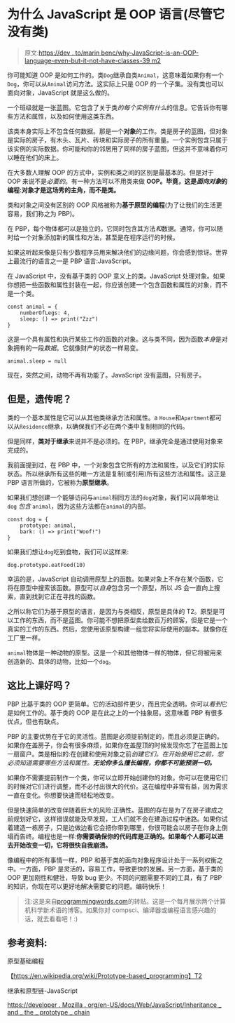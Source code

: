 # 为什么 JavaScript 是 OOP 语言(尽管它没有类)

> 原文:[https://dev . to/marin benc/why-JavaScript-is-an-OOP-language-even-but-it-not-have-classes-39 m2](https://dev.to/marinbenc/why-javascript-is-an-oop-language-even-though-it-doesnt-have-classes-39m2)

你可能知道 OOP 是如何工作的。类`Dog`继承自类`Animal`，这意味着如果你有一个`Dog`，你可以从`Animal`访问方法。这实际上只是 OOP 的一个子集。没有类也可以面向对象，JavaScript 就是这么做的。

一个班级就是一张蓝图。它包含了关于类*的每个实例有什么*的信息。它告诉你有哪些方法和属性，以及如何使用这类东西。

该类本身实际上不包含任何数据。那是一个**对象**的工作。类是房子的蓝图，但对象是实际的房子，有木头、瓦片、砖块和实际房子的所有重量。一个实例包含只属于该实例的实际数据。你可能和你的邻居用了同样的房子蓝图，但这并不意味着你可以睡在他们的床上。

在大多数人理解 OOP 的方式中，实例和类之间的区别是最基本的。但是对于 OOP 来说不是*必要的*。有一种方法可以不用类来做 **OOP。毕竟，这是*面向对象*的编程:对象才是这场秀的主角，而不是类。**

类和对象之间没有区别的 OOP 风格被称为**基于原型的编程**(为了让我们的生活更容易，我们称之为 PBP)。

在 PBP，每个物体都可以是独立的。它同时包含其方法*和*数据。通常，你可以随时给一个对象添加新的属性和方法，甚至是在程序运行的时候。

如果这听起来像是只有少数程序员用来解决他们的边缘问题，你会感到惊讶。世界上最流行的语言之一是 PBP 语言:JavaScript。

在 JavaScript 中，没有基于类的 OOP 意义上的类。JavaScript 处理对象。如果你想把一些函数和属性封装在一起，你应该创建一个包含函数和属性的对象，而不是一个类。

```
const animal = {
    numberOfLegs: 4,
    sleep: () => print("Zzz")
} 
```

这是一个具有属性和执行某些工作的函数的对象。这与类不同，因为函数*本身*是对象拥有的一段*数据*。它就像财产的状态一样易变。

```
animal.sleep = null 
```

现在，突然之间，动物不再有功能了。JavaScript 没有蓝图，只有房子。

## 但是，遗传呢？

类的一个基本属性是它可以从其他类继承方法和属性。a `House`和`Apartment`都可以从`Residence`继承，以确保我们不必在两个类中复制相同的代码。

但是同样，**类对于继承**来说并不是必须的。在 PBP，继承完全是通过使用对象来完成的。

我前面提到过，在 PBP 中，一个对象包含它所有的方法和属性，以及它们的实际状态。所以继承所有这些的唯一方法是复制(或引用)所有这些方法和属性。这正是 PBP 语言所做的，它被称为**原型继承**。

如果我们想创建一个能够访问与`animal`相同方法的`dog`对象，我们可以简单地让`dog` *包含* `animal`，因为这些方法都在`animal`的内部。

```
const dog = {
    prototype: animal,
    bark: () => print("Woof!")
} 
```

如果我们想让`dog`吃到食物，我们可以这样来:

```
dog.prototype.eatFood(10) 
```

幸运的是，JavaScript 自动调用原型上的函数。如果对象上不存在某个函数，它将在原型中搜索该函数。原型可以*自身*包含另一个原型，所以 JS 会一直向上搜索，直到找到它正在寻找的函数。

之所以称它们为基于原型的语言，是因为与类相反，原型是具体的 T2。原型是可以工作的东西，而不是蓝图。你可能不想把原型卖给数百万的顾客，但是它是一个真实的工作的东西。然后，您使用该原型构建一组您将实际使用的副本。就像你在工厂里一样。

`animal`物体是一种动物的原型。这是一个和其他物体一样的物体，但它将被用来创造新的、具体的动物，比如一个`dog`。

## 这比上课好吗？

PBP 比基于类的 OOP 更简单。它的活动部件更少，而且完全透明。你可以*看到*它是如何工作的。基于类的 OOP 是在此之上的一个抽象层。这意味着 PBP 有很多优点，但也有缺点。

PBP 的主要优势在于它的灵活性。蓝图是必须提前制定的，而且必须是正确的。如果你在盖房子，你会有很多麻烦，如果你在盖屋顶的时候发现你忘了在蓝图上加一扇窗户。类是相似的:在创建和使用对象之前*创建它们。在开始使用它之前，您必须知道需要哪些方法和属性。**无论你多么擅长编程，你都不可能预测一切。***

如果你不需要提前制作一个类，你可以立即开始创建你的对象。你可以在使用它们的时候对它们进行调整，而不必付出很大的代价。这在编程中非常有益，因为需求一直在变化。你想要快速而轻松地改变。

但是快速简单的改变伴随着巨大的风险:正确性。蓝图的存在是为了在房子建成之前规划好它，这样错误就能及早发现，工人们就不会在建造过程中迷路。如果你试着建造一栋房子，只是边做边看它会把你带到哪里，你很可能会以房子在你身上倒塌而告终。编程也是一样:**你需要确保你的代码库是正确的。如果每个人都可以进去开始改变一切，它将很快自我崩溃。**

像编程中的所有事情一样，PBP 和基于类的面向对象程序设计处于一系列权衡之中。一方面，PBP 是灵活的，容易工作，导致更快的发展。另一方面，基于类的 OOP 更加刚性和健壮，导致 bug 更少。不同的问题需要不同的工具，有了 PBP 的知识，你现在可以更好地解决需要它的问题。编码快乐！

> 注:这是来自[programmingwords.com](https://programmingwords.com)的转贴。这是一个每月展示两个计算机科学新术语的博客。如果你对 compsci、编译器或编程语言感兴趣的话，就去看看吧！:)

## 参考资料:

原型基础编程

【https://en.wikipedia.org/wiki/Prototype-based_programming】T2

继承和原型链-JavaScript

[https://developer . Mozilla . org/en-US/docs/Web/JavaScript/Inheritance _ and _ the _ prototype _ chain](https://developer.mozilla.org/en-US/docs/Web/JavaScript/Inheritance_and_the_prototype_chain)